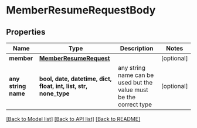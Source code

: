 # MemberResumeRequestBody


## Properties
Name | Type | Description | Notes
------------ | ------------- | ------------- | -------------
**member** | [**MemberResumeRequest**](MemberResumeRequest.md) |  | [optional] 
**any string name** | **bool, date, datetime, dict, float, int, list, str, none_type** | any string name can be used but the value must be the correct type | [optional]

[[Back to Model list]](../README.md#documentation-for-models) [[Back to API list]](../README.md#documentation-for-api-endpoints) [[Back to README]](../README.md)


